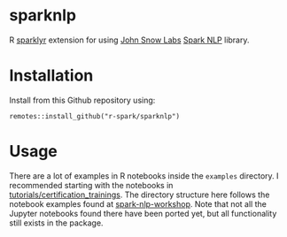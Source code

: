 
# sparknlp

<!-- badges: start -->
<!-- badges: end -->

R [sparklyr](https://sparklyr.ai/) extension for using [John Snow Labs](https://www.johnsnowlabs.com/) 
[Spark NLP](https://www.johnsnowlabs.com/spark-nlp) library.

# Installation
Install from this Github repository using:

```
remotes::install_github("r-spark/sparknlp")
```

# Usage
There are a lot of examples in R notebooks inside the `examples` directory. I recommended starting with the 
notebooks in [tutorials/certification_trainings](https://github.com/r-spark/sparknlp/tree/master/examples/tutorials/certification_trainings).
The directory structure here follows the notebook examples found at [spark-nlp-workshop](https://github.com/JohnSnowLabs/spark-nlp-workshop).
Note that not all the Jupyter notebooks found there have been ported yet, but all functionality still exists in the 
package.


